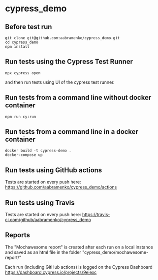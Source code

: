 # cypress_demo

## Before test run

```
git clone git@github.com:aabramenko/cypress_demo.git
cd cypress_demo
npm install
```

## Run tests using the Cypress Test Runner

```
npx cypress open
```

and then run tests using UI of the cypress test runner.

## Run tests from a command line without docker container

```
npm run cy:run
```

## Run tests from a command line in a docker container

```
docker build -t cypress-demo .
docker-compose up
```

## Run tests using GitHub actions

Tests are started on every push here: https://github.com/aabramenko/cypress_demo/actions


## Run tests using Travis

Tests are started on every push here: https://travis-ci.com/github/aabramenko/cypress_demo


## Reports

The "Mochawesome report" is created after each run on a local instance and saved as an html file in the folder "cypress_demo/mochawesome-report/"

Each run (including GitHub actions) is logged on the Cypress Dashboard https://dashboard.cypress.io/projects/9eiexc
